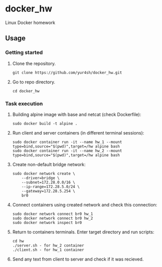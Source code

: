 # docker_hw
Linux Docker homework
## Usage

### Getting started

1) Clone the repository.
    ```
    git clone https://github.com/yur4sh/docker_hw.git
    ```
3) Go to repo directory.
    ```
    cd docker_hw
    ```

### Task execution

1) Building alpine image with base and netcat (check Dockerfile):
    ```
    sudo docker build -t alpine .
    ```  

3) Run client and server containers (in different terminal sessions):
    ```
    sudo docker container run -it --name hw_1 --mount type=bind,source="$(pwd)",target=/hw alpine bash
    sudo docker container run -it --name hw_2 --mount type=bind,source="$(pwd)",target=/hw alpine bash
    ```

5) Create non-default bridge network:
    ```
    sudo docker network create \
        --driver=bridge \
        --subnet=172.28.0.0/16 \
        --ip-range=172.28.5.0/24 \
        --gateway=172.28.5.254 \
        br0
    ```
6) Connect containers using created network and check this connection:
    ```
    sudo docker network connect br0 hw_1
    sudo docker network connect br0 hw_2
    sudo docker network inspect br0
    ```

7) Return to containers terminals. Enter target directory and run scripts:
    ```
    cd hw
    ./server.sh - for hw_2 container
    ./client.sh - for hw_1 container
    ```
8) Send any text from client to server and check if it was recieved.

